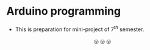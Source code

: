 # Arduino programming

* This is preparation for mini-project of $7^{th}$ semester.

<p align="center">
&#9678; &#9678; &#9678;
</p>
